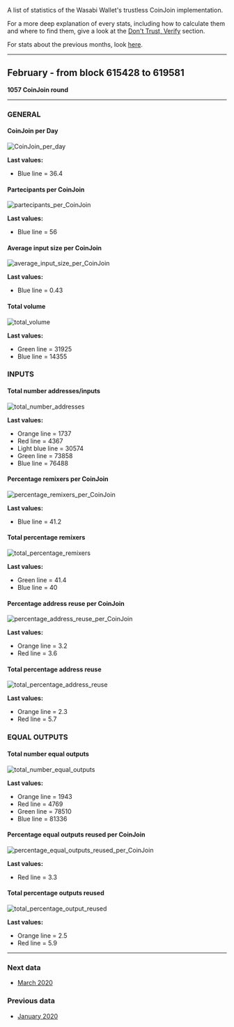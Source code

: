 A list of statistics of the Wasabi Wallet's trustless CoinJoin implementation.

For a more deep explanation of every stats, including how to calculate them and where to find them, give a look at the [Don't Trust, Verify](/Dont_Trust_Verify.md) section. 

For stats about the previous months, look [here](/months_list.md).

---

## February - from block 615428 to 619581
**1057 CoinJoin round**

---

### GENERAL

#### CoinJoin per Day
![CoinJoin_per_day](CoinJoin_per_day.png)

**Last values:**

* Blue line = 36.4

#### Partecipants per CoinJoin
![partecipants_per_CoinJoin](partecipants_per_CoinJoin.png)

**Last values:**

* Blue line = 56

#### Average input size per CoinJoin
![average_input_size_per_CoinJoin](average_input_size_per_CoinJoin.png)

**Last values:**

* Blue line = 0.43

#### Total volume
![total_volume](total_volume.png)

**Last values:**

* Green line = 31925
* Blue line = 14355

### INPUTS

#### Total number addresses/inputs
![total_number_addresses](total_number_addresses.png)

**Last values:**

* Orange line = 1737
* Red line = 4367
* Light blue line = 30574
* Green line = 73858
* Blue line = 76488

#### Percentage remixers per CoinJoin
![percentage_remixers_per_CoinJoin](percentage_remixers_per_CoinJoin.png)

**Last values:**

* Blue line = 41.2

#### Total percentage remixers
![total_percentage_remixers](total_percentage_remixers.png)

**Last values:**

* Green line = 41.4
* Blue line = 40

#### Percentage address reuse per CoinJoin
![percentage_address_reuse_per_CoinJoin](percentage_address_reuse_per_CoinJoin.png)

**Last values:**

* Orange line = 3.2
* Red line = 3.6

#### Total percentage address reuse
![total_percentage_address_reuse](total_percentage_address_reuse.png)

**Last values:**

* Orange line = 2.3
* Red line = 5.7

### EQUAL OUTPUTS

#### Total number equal outputs
![total_number_equal_outputs](total_number_equal_output_reused.png)

**Last values:**

* Orange line = 1943
* Red line = 4769
* Green line = 78510
* Blue line = 81336

#### Percentage equal outputs reused per CoinJoin
![percentage_equal_outputs_reused_per_CoinJoin](percentage_equal_outputs_reused_per_CoinJoin.png)

**Last values:**

* Red line = 3.3

#### Total percentage outputs reused
![total_percentage_output_reused](total_percentage_outputs_reused.png)

**Last values:**

* Orange line = 2.5
* Red line = 5.9

---

### Next data

* [March 2020](/2020/March/README.md)

### Previous data

* [January 2020](/2020/January/README.md)

